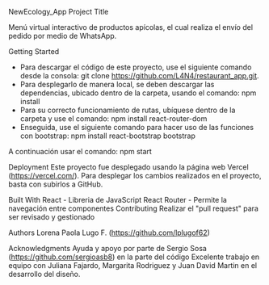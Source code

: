 NewEcology_App
Project Title

Menú virtual interactivo de productos apícolas, el cual realiza el envío del pedido por medio de WhatsApp.

Getting Started
- Para descargar el código de este proyecto, use el siguiente comando desde la consola: git clone https://github.com/L4N4/restaurant_app.git.
- Para desplegarlo de manera local, se deben descargar las dependencias, ubicado dentro de la carpeta, usando el comando: npm install
- Para su correcto funcionamiento de rutas, ubíquese dentro de la carpeta y use el comando: npm install react-router-dom
- Enseguida, use el siguiente comando para hacer uso de las funciones con bootstrap: npm install react-bootstrap bootstrap

A continuación usar el comando: npm start

Deployment
Este proyecto fue desplegado usando la página web Vercel (https://vercel.com/). Para desplegar los cambios realizados en el proyecto, basta con subirlos a GitHub.

Built With
React - Libreria de JavaScript
React Router - Permite la navegación entre componentes
Contributing
Realizar el "pull request" para ser revisado y gestionado

Authors
Lorena Paola Lugo F. (https://github.com/lplugof62)

Acknowledgments
Ayuda y apoyo por parte de Sergio Sosa (https://github.com/sergioasb8) en la parte del código
Excelente trabajo en equipo con Juliana Fajardo, Margarita Rodriguez y Juan David Martin en el desarrollo del diseño.
